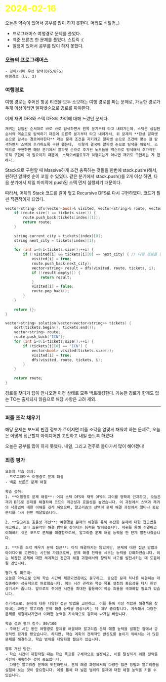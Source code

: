 # <span style="color:yellow">2024-02-16</span>

오늘은 약속이 있어서 공부를 많이 하지 못한다.
머리도 식힐겸..)

- 프로그래머스 여행경로 문제를 풀었다.
- 백준 브론즈 한 문제를 풀었다. 스트릭 :(
- 일정이 있어서 공부를 많이 하지 못했다.

### 오늘의 프로그래머스
```
- 깊이/너비 우선 탐색(DFS/BFS)
여행경로 (Lv. 3)
```



### 여행경로
여행 경로는 주어진 항공 티켓을 모두 소모하는 여행 경로를 짜는 문제로, 가능한 경로가 두개 이상이라면 알파벳순으로 경로를 짜야한다.

어제 재귀 DFS와 스택 DFS의 차이에 대해 느꼈던 문제다. 
```
재귀는 삽입된 순서대로 바로 바로 탐색하면서 왼쪽 분기부터 타고 내려가는데, 스택은 삽입된 순서의 역순으로 탐색하기 때문에 오른쪽 분기부터 타고 내려가서, 위 문제의 **항상 알파벳 순으로 앞서는 경로여야한다** 라는 문제 조건을 지키려고 알파벳 순으로 조건에 맞는 걸 탐색하면서 스택에 추가하도록 구현 했는데,  이렇게 결국에 알파벳 순으로 탐색을 해봤자, 스택으로 구현하면 해당 분기에서 알파벳 순으로 추가된 노드들을 역순으로 탐색해서 추가적인 로직 구현이 더 필요하기 때문에. 스택오버플로우가 걱정되는게 아니면 재귀로 구현하는 게 편하다.
```

Stack으로 구현할 때 Massive하게 조건 충족하는 것들을 한번에 stack.push()해서, 원하던 알파벳 순이 꼬일 수 있었다. 같은 분기에서 stack.push()를 2개 이상 하면, 다음 분기에서 제일 마지막에 push된 스택 먼저 실행되기 때문이다.

따라서, 어제의 Stack 코드를 갈아 엎고 Recursive DFS로 다시 구현하였다.
코드가 훨씬 직관적이게 되었다.

```cpp
vector<string> dfs(vector<bool>& visited, vector<string>& route, vector<vector<string>>& tickets, int index) {
    if (route.size() == tickets.size()) {
        route.push_back(tickets[index][1]);
        return route;
    }
    
    string current_city = tickets[index][0];
    string next_city = tickets[index][1];
    
    for (int i=0;i<tickets.size();++i) {
        if (!visited[i] && tickets[i][0] == next_city) { // 다음 경로를 찾음
            visited[i] = true;
            route.push_back(next_city);
            vector<string> result = dfs(visited, route, tickets, i);
            if (!result.empty()) {
                return result;
            }
            visited[i] = false;
            route.pop_back();
        }
    }
    
    return {};
}

vector<string> solution(vector<vector<string>> tickets) {
    sort(tickets.begin(), tickets.end());
    vector<string> route;
    route.push_back("ICN");
    for (int i=0;i<tickets.size();++i) {
        if (tickets[i][0] == "ICN") {
            vector<bool> visited(tickets.size());
            visited[i] = true;
            dfs(visited, route, tickets, i);
        }
    }
    
    return route;
}
```

경로를 찾다가 답이 안나오면 이전 상태로 모두 백트래킹한다.
가능한 경로가 한개도 없는 TC는 출제되지 않음으로 해당 사항은 고려 제외.



- - -


### 퍼즐 조각 채우기
해당 문제는 보드의 빈칸 정보가 주어지면 퍼즐 조각을 알맞게 채워야 하는 문제로, 오늘은 어떻게 접근할지 아이디어만 고민하고 내일 풀도록 하겠다.




오늘은 공부를 많이 하지 못했다.
내일, 그리고 전주로 돌아가서 많이 해야겠다!


### 최종 평가
```
오늘의 학습 성과:
- 프로그래머스 여행경로 문제 해결
- 백준 브론즈 문제 해결

학습 성취:
1. **여행경로 문제 해결**: 어제 스택 DFS와 재귀 DFS의 차이를 명확히 인지하고, 오늘은 재귀 DFS로 문제를 해결하여 코드의 직관성과 효율성을 높였습니다. 이 과정에서 스택과 재귀의 사용법에 대한 이해를 깊게 하였으며, 알고리즘의 선택이 문제 해결 과정에서 얼마나 중요한지를 다시 한번 깨달았습니다.

2. **알고리즘 효율성 개선**: 여행경로 문제의 해결을 통해 복잡한 문제에 대한 접근법을 재고하고, 보다 효율적인 해결 방안을 찾아내는 능력을 발휘했습니다. 재귀를 통해 간결하고 이해하기 쉬운 코드로 문제를 해결함으로써, 알고리즘 문제 해결 능력을 한 단계 발전시켰습니다.

3. **퍼즐 조각 채우기 문제 접근**: 아직 해결하지는 않았지만, 문제에 대한 접근 방법과 아이디어를 고민하는 시간을 가짐으로써, 문제 해결 전략을 세우는 능력을 강화하였습니다. 이는 복잡한 문제에 대한 체계적인 접근과 해결 과정에서의 창의적 사고를 발전시키는 데 도움이 될 것입니다.

평가 및 피드백:
오늘은 약속으로 인해 학습 시간이 제한되었음에도 불구하고, 중요한 문제 하나를 해결하는 데 집중하여 성공적으로 완료했습니다. 이는 시간 관리와 학습 목표 설정의 중요성을 다시 한번 상기시켜 줍니다. 앞으로도 주어진 시간을 최대한 활용하여 학습 효율을 극대화할 필요가 있습니다.

추가적으로, 문제에 대한 다양한 접근 방법을 고민하고, 이를 통해 가장 적합한 해결책을 찾아내는 과정은 알고리즘 문제 해결 능력을 향상시키는 데 매우 중요합니다. 계속해서 다양한 문제를 해결해나가면서 이러한 능력을 지속적으로 강화해 나가길 바랍니다.

학습 성과 평가 점수: 80/100
- 주어진 시간 동안 여행경로 문제를 해결하며 알고리즘 문제 해결 능력을 발휘한 점에서 긍정적인 평가를 받았습니다. 하지만, 학습 계획의 전체적인 완성도를 높이기 위해서는 더 많은 문제를 해결하고, 학습 범위를 다양화할 필요가 있습니다.

향후 개선 방안:
- 학습 시간이 제한적일 때는 학습 목표를 구체적으로 설정하고, 이를 달성하기 위한 전략을 사전에 계획하는 것이 중요합니다.
- 다양한 알고리즘 문제에 도전하면서, 문제 해결 과정에서의 다양한 접근 방법과 알고리즘을 실험해 보는 것이 중요합니다. 이를 통해 더 넓은 범위의 문제에 대한 해결 능력을 키울 수 있습니다.
```